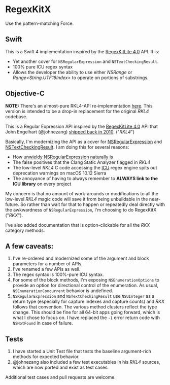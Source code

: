 # RegexKitX

Use the pattern-matching Force.

## Swift

This is a Swift 4 implementation inspired by the [RegexKitLite 4.0](http://regexkit.sourceforge.net/#RegexKitLite) API. It is:

- Yet another cover for `NSRegularExpression` and `NSTextCheckingResult`.
- 100% pure ICU regex syntax
- Allows the developer the ability to use either *NSRange* or *Range<String.UTF16Index>* to operate on portions of substrings.

## Objective-C

**NOTE:** There's an almost-pure RKL4-API re-implementation [here](https://github.com/samkrishna/RegexKitX/releases/tag/5.0-swap-fixed). This version is intended to be a drop-in replacement for the original *RKL4* codebase.

This is a Regular Expression API inspired by the [RegexKitLite 4.0](http://regexkit.sourceforge.net/#RegexKitLite) API that John Engelhart (@johnezang) [shipped back in 2010](http://regexkit.sourceforge.net/RegexKitLite/index.html#ReleaseInformation_40). ("*RKL4*")

Basically, I'm modernizing the API as a cover for [NSRegularExpression](https://developer.apple.com/documentation/foundation/nsregularexpression) and [NSTextCheckingResult](https://developer.apple.com/documentation/foundation/nstextcheckingresult). I am doing this for several reasons:

- How [unwieldy NSRegularExpression naturally is](http://nshipster.com/nsregularexpression/)
- The false positives that the Clang Static Analyzer flagged in *RKL4*
- The low-level *RKL4* C code accessing the [ICU](http://site.icu-project.org/) regex engine spits out deprecation warnings on macOS 10.12 Sierra
- The annoyance of having to always remember to **ALWAYS link to the ICU library** on every project

My concern is that no amount of work-arounds or modifications to all the low-level *RKL4* magic code will save it from being unbuildable in the near-future. So rather than wait for that to happen or repeatedly deal directly with the awkwardness of `NSRegularExpression`, I'm choosing to do RegexKitX ("*RKX*").

I've also added documentation that is option-clickable for all the *RKX* category methods.

## A few caveats:

1. I've re-ordered and modernized some of the argument and block parameters for a number of APIs.
1. I've renamed a few APIs as well.
1. The regex syntax is 100%-pure ICU syntax.
1. For some of the block methods, I'm exposing `NSEnumerationOptions` to provide an option for directional control of the enumeration. As usual, `NSEnumerationConcurrent` behavior is undefined.
1. `NSRegularExpression` and `NSTextCheckingResult` use `NSUInteger` as a return type (especially for capture indexes and capture counts) and *RKX* follows that convention. The various method clusters reflect the type change. This should be fine for all 64-bit apps going forward, which is what I chose to focus on. I have replaced the `-1` error return code with `NSNotFound` in case of failure.

## Tests

1. I have started a Unit Test file that tests the baseline argument-rich methods for expected behavior.
1. @johnezang also included a few test executables in his *RKL4* sources, which are now ported and exist as test cases.

Additional test cases and pull requests are welcome.

